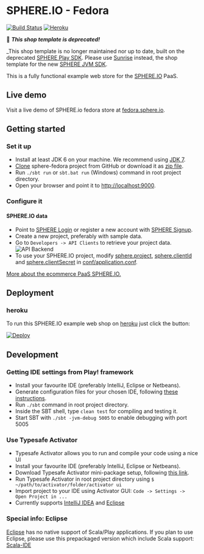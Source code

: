 SPHERE.IO - Fedora
=====================

[![Build Status](https://travis-ci.org/commercetools/sphere-fedora.svg?branch=master)](https://travis-ci.org/commercetools/sphere-fedora)
[![Heroku](http://heroku-badge.herokuapp.com/?app=ct-fedora-prod&style=flat&svg=1)](http://ct-fedora-prod.herokuapp.com/)

:no_entry_sign: _**This shop template is deprecated!**_

_This shop template is no longer maintained nor up to date, built on the deprecated  [SPHERE Play SDK](https://github.com/commercetools/sphere-play-sdk). Please use [Sunrise](https://github.com/sphereio/sphere-sunrise) instead, the shop template for the new [SPHERE JVM SDK](https://github.com/sphereio/sphere-jvm-sdk).

This is a fully functional example web store for the [SPHERE.IO](http://sphere.io) PaaS.

## Live demo
Visit a live demo of SPHERE.io fedora store at [fedora.sphere.io](http://fedora.sphere.io/).

## Getting started

### Set it up
- Install at least JDK 6 on your machine. We recommend using [JDK 7](http://www.oracle.com/technetwork/java/javase/downloads/jdk7-downloads-1880260.html).
- [Clone](http://git-scm.com/book/en/Git-Basics-Getting-a-Git-Repository#Cloning-an-Existing-Repository) sphere-fedora project from GitHub or download it as [zip file](https://github.com/commercetools/sphere-fedora/archive/master.zip).
- Run `./sbt run` or `sbt.bat run` (Windows) command in root project directory.
- Open your browser and point it to [http://localhost:9000](http://localhost:9000).

### Configure it

#### SPHERE.IO data
- Point to [SPHERE Login](https://admin.sphere.io/login) or register a new account with [SPHERE Signup](https://admin.sphere.io/signup).
- Create a new project, preferably with sample data.
- Go to `Developers -> API Clients` to retrieve your project data.
![API Backend](https://raw.github.com/commercetools/sphere-fedora/master/public/images/mc_api.png)
- To use your SPHERE.IO project, modify [sphere.project](https://github.com/commercetools/sphere-fedora/blob/master/conf/application.conf#L24), [sphere.clientId](https://github.com/commercetools/sphere-fedora/blob/master/conf/application.conf#L26) and [sphere.clientSecret](https://github.com/commercetools/sphere-fedora/blob/master/conf/application.conf#L28) in [conf/application.conf](https://github.com/commercetools/sphere-fedora/blob/master/conf/application.conf).

[More about the ecommerce PaaS SPHERE.IO.](http://dev.sphere.io)

## Deployment

### heroku

To run this SPHERE.IO example web shop on [heroku](https://www.heroku.com) just click the button:

<a href="https://heroku.com/deploy?template=https://github.com/commercetools/sphere-fedora"><img src="https://www.herokucdn.com/deploy/button.png" alt="Deploy"></a>

## Development

### Getting IDE settings from Play! framework

- Install your favourite IDE (preferably IntelliJ, Eclipse or Netbeans).
- Generate configuration files for your chosen IDE, following [these instructions](http://www.playframework.com/documentation/2.2.x/IDE).
- Run `./sbt` command in root project directory.
- Inside the SBT shell, type `clean test` for compiling and testing it.
- Start SBT with `./sbt -jvm-debug 5005` to enable debugging with port 5005

### Use Typesafe Activator

- Typesafe Activator allows you to run and compile your code using a nice UI
- Install your favourite IDE (preferably IntelliJ, Eclipse or Netbeans).
- Download Typesafe Activator mini-package setup, following [this link](https://typesafe.com/platform/getstarted).
- Run Typesafe Activator in root project directory using `$ ~/path/to/activator/folder/activator ui`
- Import project to your IDE using Activator GUI: `Code -> Settings -> Open Project in ...`
- Currently supports [IntelliJ IDEA](http://www.jetbrains.com/idea/) and [Eclipse](https://www.eclipse.org/)

### Special info: Eclipse

[Eclipse](https://www.eclipse.org/) has no native support of Scala/Play applications. If you plan to use Eclipse, please use this prepackaged version which include Scala support: [Scala-IDE](http://scala-ide.org)

